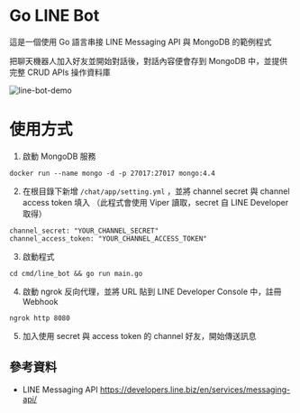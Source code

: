 # Go LINE Bot

這是一個使用 Go 語言串接 LINE Messaging API 與 MongoDB 的範例程式

把聊天機器人加入好友並開始對話後，對話內容便會存到 MongoDB 中，並提供完整 CRUD APIs 操作資料庫

![line-bot-demo](https://user-images.githubusercontent.com/58166555/223167931-160e3226-1fb9-47e7-8223-a575c14b172d.gif)

# 使用方式
1. 啟動 MongoDB 服務
```shell
docker run --name mongo -d -p 27017:27017 mongo:4.4
```

2. 在根目錄下新增 `/chat/app/setting.yml` ，並將 channel secret 與 channel access token 填入 （此程式會使用 Viper 讀取，secret 自 LINE Developer 取得）
```
channel_secret: "YOUR_CHANNEL_SECRET"
channel_access_token: "YOUR_CHANNEL_ACCESS_TOKEN"
```

3. 啟動程式
```shell
cd cmd/line_bot && go run main.go
```

4. 啟動 ngrok 反向代理，並將 URL 貼到 LINE Developer Console 中，註冊 Webhook

```shell
ngrok http 8080
```
5. 加入使用 secret 與 access token 的 channel 好友，開始傳送訊息

## 參考資料
- LINE Messaging API https://developers.line.biz/en/services/messaging-api/
